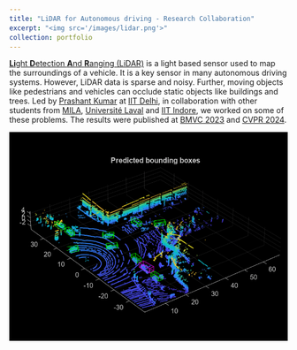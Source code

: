 ```yaml
---
title: "LiDAR for Autonomous driving - Research Collaboration"
excerpt: "<img src='/images/lidar.png'>"
collection: portfolio
---
```


[**Li**ght **D**etection **A**nd **R**anging (LiDAR)](https://en.wikipedia.org/wiki/Lidar) is a light based sensor used to map the surroundings of a vehicle. It is a key sensor in many autonomous driving systems. However, LiDAR data is sparse and noisy. Further, moving objects like pedestrians and vehicles can occlude static objects like buildings and trees. Led by [Prashant Kumar](https://prashkmr.github.io/) at [IIT Delhi](https://home.iitd.ac.in/), in collaboration with other students from [MILA](https://mila.quebec/en), [Université Laval](https://www.ulaval.ca/) and [IIT Indore](https://www.iiti.ac.in/), we worked on some of these problems. The results were published at [BMVC 2023](https://papers.bmvc2023.org/0822.pdf) and [CVPR 2024](https://openaccess.thecvf.com/content/CVPR2024/papers/Kumar_GLiDR_Topologically_Regularized_Graph_Generative_Network_for_Sparse_LiDAR_Point_CVPR_2024_paper.pdf).

<img src='/images/lidar.png'>